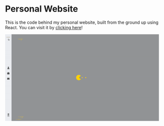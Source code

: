 # Personal Website

This is the code behind my personal website, built from the ground up using React. You can visit it by [clicking here](https://ibrahim-pala.netlify.app)!


<div align="center"><img src="website.gif" /></div>
